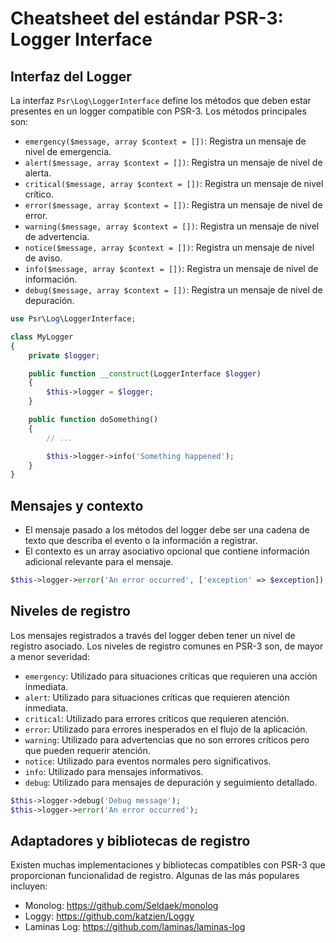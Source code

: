 # Cheatsheet del estándar PSR-3: Logger Interface

## Interfaz del Logger
La interfaz `Psr\Log\LoggerInterface` define los métodos que deben estar presentes en un logger compatible con PSR-3. Los métodos principales son:

- `emergency($message, array $context = [])`: Registra un mensaje de nivel de emergencia.
- `alert($message, array $context = [])`: Registra un mensaje de nivel de alerta.
- `critical($message, array $context = [])`: Registra un mensaje de nivel crítico.
- `error($message, array $context = [])`: Registra un mensaje de nivel de error.
- `warning($message, array $context = [])`: Registra un mensaje de nivel de advertencia.
- `notice($message, array $context = [])`: Registra un mensaje de nivel de aviso.
- `info($message, array $context = [])`: Registra un mensaje de nivel de información.
- `debug($message, array $context = [])`: Registra un mensaje de nivel de depuración.

```php
use Psr\Log\LoggerInterface;

class MyLogger
{
    private $logger;

    public function __construct(LoggerInterface $logger)
    {
        $this->logger = $logger;
    }

    public function doSomething()
    {
        // ...

        $this->logger->info('Something happened');
    }
}
```

## Mensajes y contexto
- El mensaje pasado a los métodos del logger debe ser una cadena de texto que describa el evento o la información a registrar.
- El contexto es un array asociativo opcional que contiene información adicional relevante para el mensaje.

```php
$this->logger->error('An error occurred', ['exception' => $exception]);
```

## Niveles de registro
Los mensajes registrados a través del logger deben tener un nivel de registro asociado. Los niveles de registro comunes en PSR-3 son, de mayor a menor severidad:

- `emergency`: Utilizado para situaciones críticas que requieren una acción inmediata.
- `alert`: Utilizado para situaciones críticas que requieren atención inmediata.
- `critical`: Utilizado para errores críticos que requieren atención.
- `error`: Utilizado para errores inesperados en el flujo de la aplicación.
- `warning`: Utilizado para advertencias que no son errores críticos pero que pueden requerir atención.
- `notice`: Utilizado para eventos normales pero significativos.
- `info`: Utilizado para mensajes informativos.
- `debug`: Utilizado para mensajes de depuración y seguimiento detallado.

```php
$this->logger->debug('Debug message');
$this->logger->error('An error occurred');
```

## Adaptadores y bibliotecas de registro
Existen muchas implementaciones y bibliotecas compatibles con PSR-3 que proporcionan funcionalidad de registro. Algunas de las más populares incluyen:

- Monolog: https://github.com/Seldaek/monolog
- Loggy: https://github.com/katzien/Loggy
- Laminas Log: https://github.com/laminas/laminas-log
